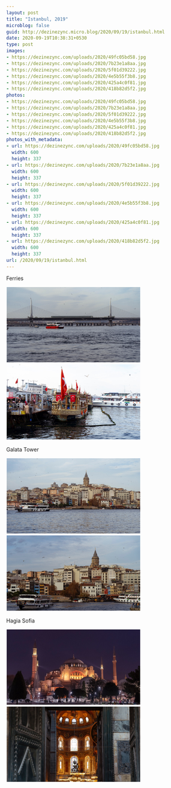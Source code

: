 ```yaml
---
layout: post
title: "Istanbul, 2019"
microblog: false
guid: http://dezinezync.micro.blog/2020/09/19/istanbul.html
date: 2020-09-19T10:38:31+0530
type: post
images:
- https://dezinezync.com/uploads/2020/49fc05bd58.jpg
- https://dezinezync.com/uploads/2020/7b23e1a8aa.jpg
- https://dezinezync.com/uploads/2020/5f01d39222.jpg
- https://dezinezync.com/uploads/2020/4e5b55f3b8.jpg
- https://dezinezync.com/uploads/2020/425a4c0f81.jpg
- https://dezinezync.com/uploads/2020/418b82d5f2.jpg
photos:
- https://dezinezync.com/uploads/2020/49fc05bd58.jpg
- https://dezinezync.com/uploads/2020/7b23e1a8aa.jpg
- https://dezinezync.com/uploads/2020/5f01d39222.jpg
- https://dezinezync.com/uploads/2020/4e5b55f3b8.jpg
- https://dezinezync.com/uploads/2020/425a4c0f81.jpg
- https://dezinezync.com/uploads/2020/418b82d5f2.jpg
photos_with_metadata:
- url: https://dezinezync.com/uploads/2020/49fc05bd58.jpg
  width: 600
  height: 337
- url: https://dezinezync.com/uploads/2020/7b23e1a8aa.jpg
  width: 600
  height: 337
- url: https://dezinezync.com/uploads/2020/5f01d39222.jpg
  width: 600
  height: 337
- url: https://dezinezync.com/uploads/2020/4e5b55f3b8.jpg
  width: 600
  height: 337
- url: https://dezinezync.com/uploads/2020/425a4c0f81.jpg
  width: 600
  height: 337
- url: https://dezinezync.com/uploads/2020/418b82d5f2.jpg
  width: 600
  height: 337
url: /2020/09/19/istanbul.html
---
```

Ferries

<a href="https://dezinezync.com/uploads/2020/49fc05bd58.jpg"><img src="/uploads/2020/49fc05bd58.jpg" width="600" height="337" alt="Red Ferry" style="display: inline-block; max-height: 200px; width: auto; padding: 1px;" class="sunlit_image" /></a><a href="https://dezinezync.com/uploads/2020/7b23e1a8aa.jpg"><img src="/uploads/2020/7b23e1a8aa.jpg" width="600" height="337" alt="Ferry Restaurant" style="display: inline-block; max-height: 200px; width: auto; padding: 1px;" class="sunlit_image" /></a>

Galata Tower

<a href="https://dezinezync.com/uploads/2020/5f01d39222.jpg"><img src="/uploads/2020/5f01d39222.jpg" width="600" height="337" alt="Galata Tower - 1 " style="display: inline-block; max-height: 200px; width: auto; padding: 1px;" class="sunlit_image" /></a><a href="https://dezinezync.com/uploads/2020/4e5b55f3b8.jpg"><img src="/uploads/2020/4e5b55f3b8.jpg" width="600" height="337" alt="Galata Tower - 2" style="display: inline-block; max-height: 200px; width: auto; padding: 1px;" class="sunlit_image" /></a>

Hagia Sofia

<a href="https://dezinezync.com/uploads/2020/425a4c0f81.jpg"><img src="/uploads/2020/425a4c0f81.jpg" width="600" height="337" alt="Hagia Sofia at Dusk" style="display: inline-block; max-height: 200px; width: auto; padding: 1px;" class="sunlit_image" /></a><a href="https://dezinezync.com/uploads/2020/418b82d5f2.jpg"><img src="/uploads/2020/418b82d5f2.jpg" width="600" height="337" alt="Hagia Sofia - Entrance showing the lit interiors. " style="display: inline-block; max-height: 200px; width: auto; padding: 1px;" class="sunlit_image" /></a>
